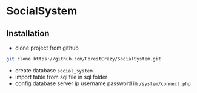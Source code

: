 # SocialSystem

## Installation
* clone project from github
```bash
git clone https://github.com/ForestCrazy/SocialSystem.git
```
* create database `social_system`
* import table from sql file in sql folder
* config database server ip username password in ```/system/connect.php```